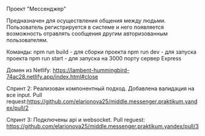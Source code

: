 Проект "Мессенджер"

Предназначен для осуществления общения между людьми. Пользователь регистрируется в системе и него появляется возможность отравлять сообщения другим авторизованным пользователям. 

Команды:
npm run build - для сборки проекта
npm run dev - для запуска проекта
npm run start - для запуска на 3000 порту сервер Express

Домен из Netlify: https://lambent-hummingbird-74ac28.netlify.app/index.html#close

Спринт 2:
Реализован компонентный подход. Добавлена валидация на все input.
Pull request:https://github.com/elarionova25/middle.messenger.praktikum.yandex/pull/2

Спринт 3:
Подключены api и websocket. 
Pull reguest: https://github.com/elarionova25/middle.messenger.praktikum.yandex/pull/3

